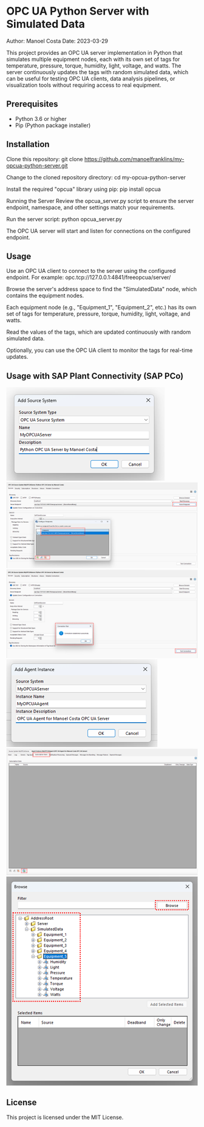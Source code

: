 # OPC UA Python Server with Simulated Data

Author: Manoel Costa
Date: 2023-03-29

This project provides an OPC UA server implementation in Python that simulates multiple equipment nodes, each with its own set of tags for temperature, pressure, torque, humidity, light, voltage, and watts. The server continuously updates the tags with random simulated data, which can be useful for testing OPC UA clients, data analysis pipelines, or visualization tools without requiring access to real equipment.

## Prerequisites

- Python 3.6 or higher
- Pip (Python package installer)

## Installation

Clone this repository:
git clone https://github.com/manoelfranklins/my-opcua-python-server.git

Change to the cloned repository directory:
cd my-opcua-python-server

Install the required "opcua" library using pip:
pip install opcua

Running the Server
Review the opcua_server.py script to ensure the server endpoint, namespace, and other settings match your requirements.

Run the server script:
python opcua_server.py

The OPC UA server will start and listen for connections on the configured endpoint.

## Usage

Use an OPC UA client to connect to the server using the configured endpoint. For example:
opc.tcp://127.0.0.1:4841/freeopcua/server/

Browse the server's address space to find the "SimulatedData" node, which contains the equipment nodes.

Each equipment node (e.g., "Equipment_1", "Equipment_2", etc.) has its own set of tags for temperature, pressure, torque, humidity, light, voltage, and watts.

Read the values of the tags, which are updated continuously with random simulated data.

Optionally, you can use the OPC UA client to monitor the tags for real-time updates.

## Usage with SAP Plant Connectivity (SAP PCo)

![Using Python OPC UA Server with PCo](Images/Picture1.png)
![Using Python OPC UA Server with PCo](Images/Picture2.png)
![Using Python OPC UA Server with PCo](Images/Picture3.png)
![Using Python OPC UA Server with PCo](Images/Picture4.png)
![Using Python OPC UA Server with PCo](Images/Picture5.png)
![Using Python OPC UA Server with PCo](Images/Picture6.png)

## License
This project is licensed under the MIT License.
